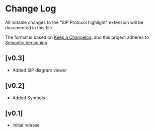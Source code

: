 # Change Log

All notable changes to the "SIP Protocol highlight" extension will be documented in this file.

The format is based on [Keep a Changelog](https://keepachangelog.com/en/1.1.0/),
and this project adheres to [Semantic Versioning](https://semver.org/spec/v2.0.0.html).

## [v0.3]
- Added SIP diagram viewer

## [v0.2]
- Added Symbols

## [v0.1]
- Initial release
